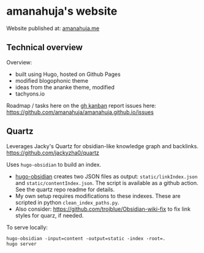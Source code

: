 
# amanahuja's website

Website published at: [amanahuja.me](https://amanahuja.me)

## Technical overview

Overview: 
* built using Hugo, hosted on Github Pages
* modified blogophonic theme
* ideas from the ananke theme, modified
* tachyons.io

Roadmap / tasks here on the [gh kanban](https://github.com/amanahuja/amanahuja.github.io/projects/1)
report issues here: https://github.com/amanahuja/amanahuja.github.io/issues

## Quartz

Leverages Jacky's Quartz for obsidian-like knowledge graph and backlinks. 
https://github.com/jackyzha0/quartz

Uses `hugo-obsidian` to build an index.
* [hugo-obsidian](https://github.com/jackyzha0/hugo-obsidian) creates two JSON files as output: `static/linkIndex.json` and `static/contentIndex.json`. The script is available as a github action. See the quartz repo readme for details. 
* My own setup requires modifications to these indexes. These are scripted in python `clean_index_paths.py`. 
* Also consider: https://github.com/trojblue/Obsidian-wiki-fix to fix link styles for quarz, if needed. 

To serve locally:
```
hugo-obsidian -input=content -output=static -index -root=.
hugo server
```
